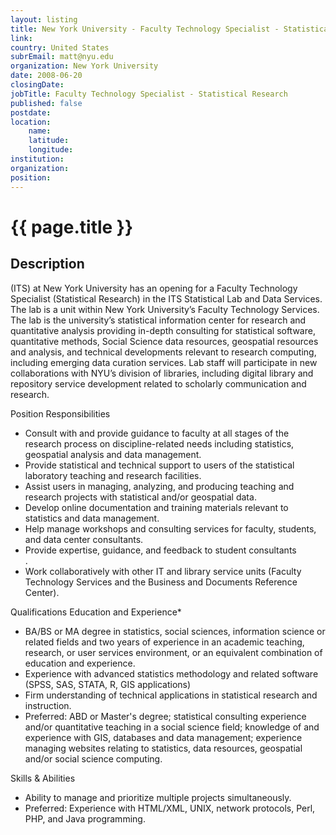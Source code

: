 ```yaml
---
layout: listing
title: New York University - Faculty Technology Specialist - Statistical Research
link:
country: United States
subrEmail: matt@nyu.edu
organization: New York University 
date: 2008-06-20
closingDate: 
jobTitle: Faculty Technology Specialist - Statistical Research
published: false
postdate:
location:
	name: 
	latitude: 
	longitude: 
institution: 
organization: 
position: 
--- 
```



# {{ page.title }}

## Description






<p>(ITS) at New York University has an opening for a Faculty Technology Specialist (Statistical Research) in the ITS Statistical Lab and Data Services. The lab is a unit within New York University’s Faculty Technology Services. The lab is the university’s statistical information center for research and quantitative analysis providing in-depth consulting for statistical software, quantitative methods, Social Science data resources, geospatial resources and analysis, and technical developments relevant to research computing, including emerging data curation services. Lab staff will participate in new collaborations with NYU’s division of libraries, including digital library and repository service development related to scholarly communication and research.
</p>

<p>Position Responsibilities
<ul>

<li>Consult with and provide guidance to faculty at all stages of the research process on discipline-related needs including statistics, geospatial analysis and data management.</li>

<li> Provide statistical and technical support to users of the statistical laboratory teaching and research facilities.</li>

<li> Assist users in managing, analyzing, and producing teaching and research projects with statistical and/or geospatial data.</li>

<li> Develop online documentation and training materials relevant to statistics and data management.</li>

<li> Help manage workshops and consulting services for faculty, students, and data center consultants.</li>

<li> Provide expertise, guidance, and feedback to student consultants</li>.

<li> Work collaboratively with other IT and library service units (Faculty Technology Services and the Business and Documents Reference Center).</li>

</ul>
</p>

<p>
Qualifications	Education and Experience*
<ul>
<li> BA/BS or MA degree in statistics, social sciences, information science or related fields and two years of experience in an academic teaching, research, or user services environment, or an equivalent combination of education and experience.</li>
<li>Experience with advanced statistics methodology and related software (SPSS, SAS, STATA, R, GIS applications)</li>
<li> Firm understanding of technical applications in statistical research and instruction.</li>
<li>Preferred: ABD or Master's degree; statistical consulting experience and/or quantitative teaching in a social science field; knowledge of and experience with GIS, databases and data management; experience managing websites relating to statistics, data resources, geospatial and/or social science computing.</li>
</ul>
</p>

<p>
Skills & Abilities
<ul>
<li>Ability to manage and prioritize multiple projects simultaneously.</li>
<li>Preferred: Experience with HTML/XML, UNIX, network protocols, Perl, PHP, and Java programming.</li>
</ul>
</p>

